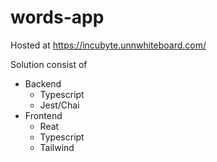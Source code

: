 # words-app

Hosted at https://incubyte.unnwhiteboard.com/

Solution consist of 

- Backend
    - Typescript
    - Jest/Chai
- Frontend
    - Reat
    - Typescript
    - Tailwind
